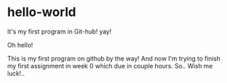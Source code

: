 # hello-world
It's my first program in Git-hub! yay!

Oh hello!

This is my first program on github by the way! 
And now I'm trying to finish my first assignment in week 0 which due in couple hours.
So.. Wish me luck!.. 
